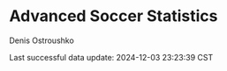 # Advanced Soccer Statistics
Denis Ostroushko

<!-- gfm -->

Last successful data update: 2024-12-03 23:23:39 CST
